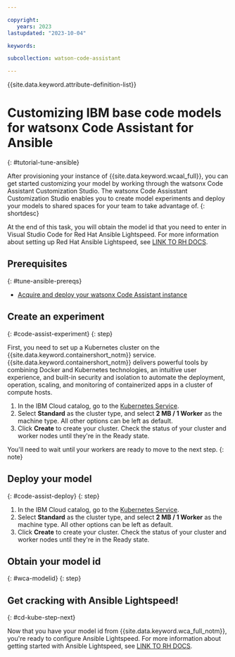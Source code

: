 ```yaml
---

copyright:
   years: 2023
lastupdated: "2023-10-04"

keywords:

subcollection: watson-code-assistant

---
```


{{site.data.keyword.attribute-definition-list}}

# Customizing IBM base code models for watsonx Code Assistant for Ansible
{: #tutorial-tune-ansible}

After provisioning  your instance of {{site.data.keyword.wcaal_full}}, you can get started customizing your model by working through the watsonx Code Assistant Customization Studio. The watsonx Code Assisstant Customization Studio enables you to create model experiments and deploy your models to shared spaces for your team to take advantage of.
{: shortdesc}

At the end of this task, you will obtain the model id that you need to enter in Visual Studio Code for Red Hat Ansible Lightspeed. For more information about setting up Red Hat Ansible Lightspeed, see [LINK TO RH DOCS](https://docs.ai.ansible.redhat.com/).

## Prerequisites
{: #tune-ansible-prereqs}

* [Acquire and deploy your watsonx Code Assistant instance](./getting-started.md)

## Create an experiment
{: #code-assist-experiment}
{: step}

<!-- Introduce each major step with a description of what it will accomplish. If there are sequential substeps, use an ordered list for each substep. Don't include the step number. -->

First, you need to set up a Kubernetes cluster on the {{site.data.keyword.containershort_notm}} service. {{site.data.keyword.containershort_notm}} delivers powerful tools by combining Docker and Kubernetes technologies, an intuitive user experience, and built-in security and isolation to automate the deployment, operation, scaling, and monitoring of containerized apps in a cluster of compute hosts.

1. In the IBM Cloud catalog, go to the [Kubernetes Service](/kubernetes/catalog/cluster/create).
1. Select **Standard** as the cluster type, and select **2 MB / 1 Worker** as the machine type. All other options can be left as default.
1. Click **Create** to create your cluster. Check the status of your cluster and worker nodes until they're in the Ready state.

You'll need to wait until your workers are ready to move to the next step.
{: note}

## Deploy your model
{: #code-assist-deploy}
{: step}

1. In the IBM Cloud catalog, go to the [Kubernetes Service](/kubernetes/catalog/cluster/create).
1. Select **Standard** as the cluster type, and select **2 MB / 1 Worker** as the machine type. All other options can be left as default.
1. Click **Create** to create your cluster. Check the status of your cluster and worker nodes until they're in the Ready state.

## Obtain your model id
{: #wca-modelid}
{: step}

## Get cracking with Ansible Lightspeed!
{: #cd-kube-step-next}

Now that you have your model id from {{site.data.keyword.wca_full_notm}}, you're ready to configure Ansible Lightspeed. For more information about getting started with Ansible Lightspeed, see [LINK TO RH DOCS](https://docs.ai.ansible.redhat.com/).
